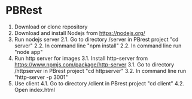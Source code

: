 # PBRest
1. Download or clone repository
1. Download and install Nodejs from https://nodejs.org/
2. Run nodejs server
    2.1. Go to directory /server in PBrest project "cd server"
    2.2. In command line "npm install"
    2.2. In command line run "node app"
3. Run http server for images
    3.1. Install http-server from https://www.npmjs.com/package/http-server
    3.1. Go to directory /httpserver in PBrest project "cd httpserver"
    3.2. In command line run "http-server -p 3001"
4. Use client
    4.1. Go to directory /client in PBrest project "cd client"
    4.2. Open index.html

